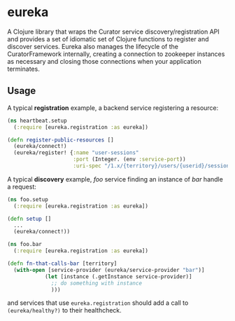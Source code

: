 # eureka

A Clojure library that wraps the Curator service discovery/registration API and provides a set of idiomatic set of Clojure functions to register and discover services. Eureka also manages the lifecycle of the CuratorFramework internally, creating a connection to zookeeper instances as necessary and closing those connections when your application terminates.

## Usage

A typical **registration** example, a backend service registering a resource:

```clj
(ns heartbeat.setup
  (:require [eureka.registration :as eureka])

(defn register-public-resources []
  (eureka/connect!)
  (eureka/register! {:name "user-sessions"
                     :port (Integer. (env :service-port))
                     :uri-spec "/1.x/{territory}/users/{userid}/sessions/{devicetype}/{app}"}))
```

A typical **discovery** example, _foo_ service finding an instance of _bar_ handle a request:

```clj
(ns foo.setup
  (:require [eureka.registration :as eureka])

(defn setup []
  ...
  (eureka/connect!))
```

```clj
(ns foo.bar
  (:require [eureka.registration :as eureka])

(defn fn-that-calls-bar [territory]
  (with-open [service-provider (eureka/service-provider "bar")]
            (let [instance (.getInstance service-provider)]
              ;; do something with instance
              )))

```

and services that use `eureka.registration` should add a call to `(eureka/healthy?)` to their healthcheck.
